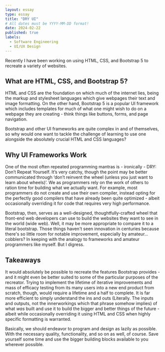 ```yaml
---
layout: essay
type: essay
title: "DRY UI"
# All dates must be YYYY-MM-DD format!
date: 2024-02-22
published: true
labels:
  - Software Engineering
  - UI/UX Design
---
```

Recently I have been working on using HTML, CSS, and Bootstrap 5 to recreate a variety of websites.

## What are HTML, CSS, and Bootstrap 5?
HTML and CSS are the foundation on which much of the internet lies, being the markup and stylesheet languages which give webpages their text and image formatting. On the other hand, Bootstrap 5 is a popular UI framework which includes templates for much of what one might wish to do on a webpage they are creating - think things like buttons, forms, and page navigation.

Bootstrap and other UI frameworks are quite complex in and of themselves, so why would one want to tackle the challenge of learning to use one alongside the absolutely crucial HTML and CSS languages?

## Why UI Frameworks Work
One of the most often repeated programming mantras is - ironically - DRY: Don’t Repeat Yourself. It’s very catchy, though the point may be better communicated through ‘don’t reinvent the wheel (unless you just want to learn about wheels)’. We as programmers rely on the work of others to ration time for building what we actually want. For example, most programmers do not create and use their own compiler, instead opting for the perfectly good compilers that have already been quite optimized - albeit occasionally overriding it for code that requires very high performance. 

Bootstrap, then, serves as a well-designed, thoughtfully-crafted wheel that front-end web developers can use to build the websites they want to see in the world (wide web). Well, it may be more appropriate to compare it to a literal bootstrap. Those things haven't seen innovation in centuries because there's so little room for notable improvement, especially by amateur... cobblers? In keeping with the analogy to frameworks and amateur programmers like myself. But I digress.

## Takeaways
It would absolutely be possible to recreate the features Bootstrap provides - and it might even be better suited to some of the particular purposes of the recreator. Trying to implement the lifetime of iterative improvements and mass of efficacy testing from its many users into a new end product from scratch, though, would require a lifetime and a half to complete. It is far more efficient to simply understand the ins and outs (Literally. The inputs and outputs, not the innerworkings which that phrase somehow implies) of what *was* built and use it to build the bigger and better things of the future - albeit while occasionally overriding it using HTML and CSS when highly specific formatting is warranted. 

Basically, we should endeavor to program and design as lazily as possible. With the necessary quality, functionality, and so on as well, of course. Save yourself some time and use the bigger building blocks available to you wherever possible.
